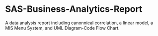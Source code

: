 # SAS-Business-Analytics-Report
A data analysis report including canonnical correlation, a linear model, a MIS Menu System, and UML Diagram-Code Flow Chart.
